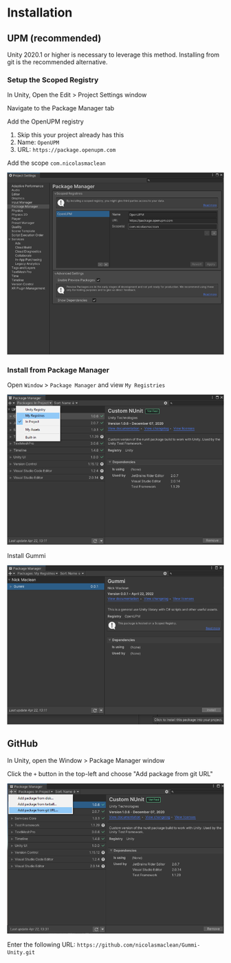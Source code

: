 # Installation

## UPM (recommended)

Unity 2020.1 or higher is necessary to leverage this method. Installing from git is the recommended alternative.

### Setup the Scoped Registry

In Unity, Open the Edit > Project Settings window

Navigate to the Package Manager tab

Add the OpenUPM registry

1. Skip this your project already has this
2. Name: `OpenUPM`
3. URL: `https://package.openupm.com`

Add the scope `com.nicolasmaclean`

![](.gitbook/assets/installation-upm-scope-registry.png)

### Install from Package Manager

Open `Window` > `Package Manager` and view `My Registries`

![](.gitbook/assets/installation-upm-my-registries.png)

Install Gummi

![](.gitbook/assets/installation-upm-install.png)

## GitHub

In Unity, open the Window > Package Manager window

Click the `+` button in the top-left and choose "Add package from git URL"

![](.gitbook/assets/installation-from-git.png)

Enter the following URL: `https://github.com/nicolasmaclean/Gummi-Unity.git`

